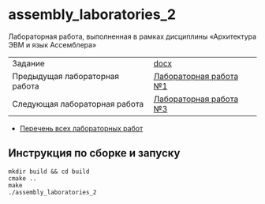 # assembly_laboratories_2

Лабораторная работа, выполненная в рамках дисциплины «Архитектура ЭВМ и язык Ассемблера» 

| | |
|-|-|
| Задание | [docx](https://github.com/BFI-2202/assembly_laboratories/blob/main/semester_01/laboratory_2.docx) |
| Предыдущая лабораторная работа | [Лабораторная работа №1](https://github.com/PatriotRossii/assembly_laboratories_1) |
| Следующая лабораторная работа | [Лабораторная работа №3](https://github.com/PatriotRossii/assembly_laboratories_3) |

* [Перечень всех лабораторных работ](https://github.com/BFI-2202/assembly_laboratories)

## Инструкция по сборке и запуску

```
mkdir build && cd build
cmake ..
make
./assembly_laboratories_2
```
